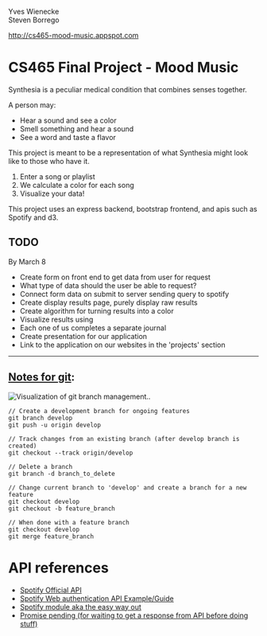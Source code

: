 Yves Wienecke<Br/>
Steven Borrego

http://cs465-mood-music.appspot.com

# CS465 Final Project - Mood Music

Synthesia is a peculiar medical condition that combines senses together.

A person may:
* Hear a sound and see a color
* Smell something and hear a sound
* See a word and taste a flavor

This project is meant to be a representation of what Synthesia might look like to those who have it.

1. Enter a song or playlist
2. We calculate a color for each song 
3. Visualize your data!

This project uses an express backend, bootstrap frontend, and apis such as Spotify and d3.

## TODO

By March 8
-   Create form on front end to get data from user for request
  - What type of data should the user be able to request?
-   Connect form data on submit to server sending query to spotify
-   Create display results page, purely display raw results
-   Create algorithm for turning results into a color
-   Visualize results using
-   Each one of us completes a separate journal
-   Create presentation for our application
-   Link to the application on our websites in the 'projects' section

<hr/>

## [Notes for git](https://www.atlassian.com/git/tutorials/comparing-workflows/gitflow-workflow):

![Visualization of git branch management.](https://wac-cdn.atlassian.com/dam/jcr:b5259cce-6245-49f2-b89b-9871f9ee3fa4/03%20(2).svg?cdnVersion=lb).

```
// Create a development branch for ongoing features
git branch develop
git push -u origin develop
```

```
// Track changes from an existing branch (after develop branch is created)
git checkout --track origin/develop
```

```
// Delete a branch
git branch -d branch_to_delete
```

```
// Change current branch to 'develop' and create a branch for a new feature
git checkout develop
git checkout -b feature_branch
```

```
// When done with a feature branch
git checkout develop
git merge feature_branch
```


# API references

* [Spotify Official API](https://developer.spotify.com/documentation/web-api/reference/search/search/)
* [Spotify Web authentication API Example/Guide](https://github.com/spotify/web-api-auth-examples/blob/master/client_credentials/app.js)
* [Spotify module aka the easy way out](https://github.com/thelinmichael/spotify-web-api-node)
* [Promise pending (for waiting to get a response from API before doing stuff)](https://stackoverflow.com/questions/38884522/promise-pending)

